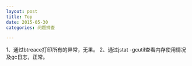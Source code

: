 ```yaml
---
layout: post
title: Top
date: 2015-05-30
categories: 问题排查

---
```


1、通过btreace打印所有的异常，无果。
2、通过jstat -gcutil查看内存使用情况及gc日志，正常。
